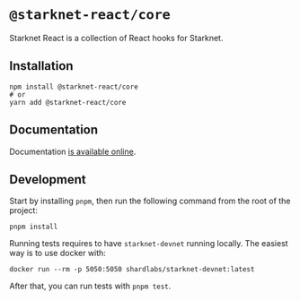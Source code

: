 # `@starknet-react/core`

Starknet React is a collection of React hooks for Starknet.

## Installation

```
npm install @starknet-react/core
# or
yarn add @starknet-react/core
```

## Documentation

Documentation [is available online](https://apibara.github.io/starknet-react/).

## Development

Start by installing `pnpm`, then run the following command from the root of the project:

```
pnpm install
```

Running tests requires to have `starknet-devnet` running locally.
The easiest way is to use docker with:

```
docker run --rm -p 5050:5050 shardlabs/starknet-devnet:latest
```

After that, you can run tests with `pnpm test`.
